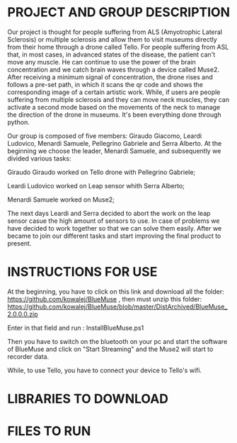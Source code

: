 # PROJECT AND GROUP DESCRIPTION

Our project is thought for people suffering from ALS (Amyotrophic Lateral Sclerosis) or multiple sclerosis and allow them to visit museums directly from their home through a drone called Tello. For people suffering from ASL that, in most cases, in advanced states of the disease, the patient can't move any muscle. He can continue to use the power of the brain concentration and we catch brain waves through a device called Muse2. After receiving a minimum signal of concentration, the drone rises and follows a pre-set path, in which it scans the qr code and shows the corresponding image of a certain artistic work. While, if users are people suffering from multiple sclerosis and they can move neck muscles, they can activate a second mode based on the movements of the neck to manage the direction of the drone in museums. It's been everything done through python.

Our group is composed of five members: Giraudo Giacomo, Leardi Ludovico, Menardi Samuele, Pellegrino Gabriele and Serra Alberto. At the beginning we choose the leader, Menardi Samuele, and subsequently we divided various tasks:

Giraudo Giraudo worked on Tello drone with Pellegrino Gabriele;

Leardi Ludovico worked on Leap sensor whith Serra Alberto;

Menardi Samuele worked on Muse2;

The next days Leardi and Serra decided to abort the work on the leap sensor casue the high amount of sensors to use. In case of problems we have decided to work together so that we can solve them easily. After we became to join our different tasks and start improving the final product to present.


# INSTRUCTIONS FOR USE
At the beginning, you have to click on this link and download all the folder: https://github.com/kowalej/BlueMuse , then must unzip this folder: https://github.com/kowalej/BlueMuse/blob/master/DistArchived/BlueMuse_2.0.0.0.zip

Enter in that field and run : InstallBlueMuse.ps1

Then you have to switch on the bluetooth on your pc and start the software of BlueMuse and click on "Start Streaming" and the Muse2 will start to recorder data.

While, to use Tello, you have to connect your device to Tello's wifi.

# LIBRARIES TO DOWNLOAD

# FILES TO RUN
